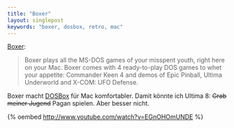 ```yaml
---
title: "Boxer"
layout: singlepost
keywords: "boxer, dosbox, retro, mac"
---
```


[Boxer](http://boxerapp.com/):

> Boxer plays all the MS-DOS games of your misspent youth, right here on your Mac. Boxer comes with 4 ready-to-play DOS games to whet your appetite: Commander Keen 4 and demos of Epic Pinball, Ultima Underworld and X-COM: UFO Defense.

Boxer macht [DOSBox](http://www.dosbox.com/) für Mac komfortabler. Damit könnte ich Ultima 8: <strike>Grab meiner Jugend</strike> Pagan spielen. Aber besser nicht.

{% oembed http://www.youtube.com/watch?v=EGnOHOmUNDE %}
